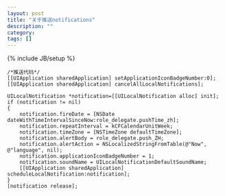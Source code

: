 ```yaml
---
layout: post
title: "关于推送notifications"
description: ""
category: 
tags: []
---
```

{% include JB/setup %}

  
    /*推送代码*/
    [[UIApplication sharedApplication] setApplicationIconBadgeNumber:0];
    [[UIApplication sharedApplication] cancelAllLocalNotifications];
    
    UILocalNotification *notification=[[UILocalNotification alloc] init];
    if (notification != nil)
    {
        notification.fireDate = [NSDate dateWithTimeIntervalSinceNow:role_delegate.pushTime_zh];
        notification.repeatInterval = kCFCalendarUnitWeek;
        notification.timeZone = [NSTimeZone defaultTimeZone];
        notification.alertBody = role_delegate.push_ZH;
        notification.alertAction = NSLocalizedStringFromTable(@"Now", @"language", nil);
        notification.applicationIconBadgeNumber = 1;
        notification.soundName = UILocalNotificationDefaultSoundName;
        [[UIApplication sharedApplication] scheduleLocalNotification:notification];
    }
    [notification release];